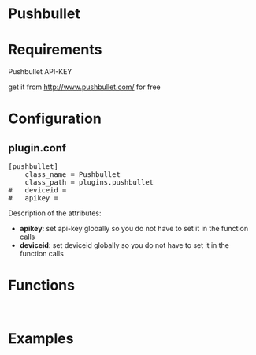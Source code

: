 # Pushbullet

# Requirements

Pushbullet API-KEY

get it from http://www.pushbullet.com/ for free

# Configuration

## plugin.conf

<pre>
[pushbullet]
    class_name = Pushbullet
    class_path = plugins.pushbullet
#	deviceid = <your-target-device-id>
#   apikey = <your-api-key>
</pre>

Description of the attributes:

* __apikey__: set api-key globally so you do not have to set it in the function calls
* __deviceid__: set deviceid globally so you do not have to set it in the function calls

# Functions



<pre>

</pre>

 
# Examples
<pre>

</pre>
